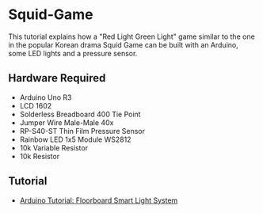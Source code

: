 # Squid-Game
This tutorial explains how a "Red Light Green Light" game similar to the one in the popular Korean drama Squid Game can be built with an Arduino, some LED lights and a pressure sensor.

## Hardware Required
- Arduino Uno R3
- LCD 1602
- Solderless Breadboard 400 Tie Point
- Jumper Wire Male-Male 40x
- RP-S40-ST Thin Film Pressure Sensor
- Rainbow LED 1x5 Module WS2812
- 10k Variable Resistor
- 10k Resistor

## Tutorial
- [Arduino Tutorial: Floorboard Smart Light System](https://www.kuriosity.sg/pages/arduino-tutorial-floorboard-smart-light-system)
